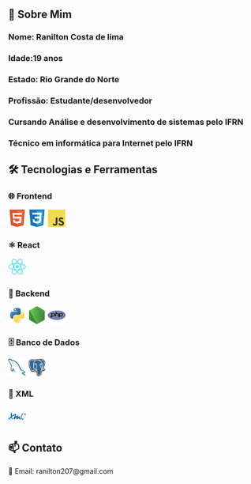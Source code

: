 <!DOCTYPE html>
<html lang="pt-br">
<head>
    <meta charset="UTF-8">
    <meta name="viewport" content="width=device-width, initial-scale=1.0">
<body>
    <h2>🚀 Sobre Mim</h2>
    <h3> Nome: Ranilton Costa de lima
    </h3><h3>Idade:19 anos
    </h3><h3>Estado: Rio Grande do Norte
    </h3><h3>Profissão: Estudante/desenvolvedor
    <h3>Cursando Análise e desenvolvimento de sistemas pelo IFRN
    <h3> Técnico em informática para Internet pelo IFRN<h3>
    <h2>🛠️ Tecnologias e Ferramentas</h2>
    <h3>🌐 Frontend</h3>
    <div class="icons">
        <img src="https://raw.githubusercontent.com/devicons/devicon/master/icons/html5/html5-original.svg"widht= "36" height = "36" alt="HTML5">
        <img src="https://raw.githubusercontent.com/devicons/devicon/master/icons/css3/css3-original.svg" widht= "36" height= "36" alt="CSS3">
        <img src="https://raw.githubusercontent.com/devicons/devicon/master/icons/javascript/javascript-original.svg" widht= "36" height= "36" alt="JavaScript">
    </div>
    <h3>⚛️ React</h3>
    <div class="icons">
        <img src="https://raw.githubusercontent.com/devicons/devicon/master/icons/react/react-original.svg" widht= "36" height= "36" alt="React">
    </div>
    <h3>🐍 Backend</h3>
    <div class="icons">
        <img src="https://raw.githubusercontent.com/devicons/devicon/master/icons/python/python-original.svg" widht= "36" height= "36" alt="Python">
        <img src="https://raw.githubusercontent.com/devicons/devicon/master/icons/nodejs/nodejs-original.svg" widht= "36" height= "36" alt="Node.js">
        <img src="https://raw.githubusercontent.com/devicons/devicon/master/icons/php/php-original.svg" widht= "36" height= "36" alt="PHP">
    </div>
    <h3>🗄️ Banco de Dados</h3>
    <div class="icons">
        <img src="https://raw.githubusercontent.com/devicons/devicon/master/icons/mysql/mysql-original.svg" widht= "36" height= "36" alt="MySQL">
        <img src="https://raw.githubusercontent.com/devicons/devicon/master/icons/postgresql/postgresql-original.svg" widht= "36" height= "36" alt="PostgreSQL">
    </div>
    <h3>📌 XML</h3>
    <div class="icons">
        <img src="https://raw.githubusercontent.com/devicons/devicon/master/icons/xml/xml-original.svg" alt="XML" widht= "36" height= "36">
    </div>
    <h2>📫 Contato</h2>
    <p>📧 Email: ranilton207@gmail.com</p>
</body>
</html>

